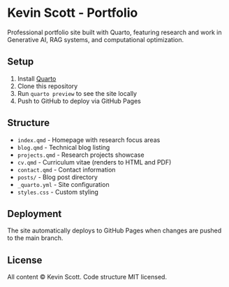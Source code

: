 # Kevin Scott - Portfolio

Professional portfolio site built with Quarto, featuring research and work in Generative AI, RAG systems, and computational optimization.

## Setup

1. Install [Quarto](https://quarto.org/docs/get-started/)
2. Clone this repository
3. Run `quarto preview` to see the site locally
4. Push to GitHub to deploy via GitHub Pages

## Structure

- `index.qmd` - Homepage with research focus areas
- `blog.qmd` - Technical blog listing
- `projects.qmd` - Research projects showcase
- `cv.qmd` - Curriculum vitae (renders to HTML and PDF)
- `contact.qmd` - Contact information
- `posts/` - Blog post directory
- `_quarto.yml` - Site configuration
- `styles.css` - Custom styling

## Deployment

The site automatically deploys to GitHub Pages when changes are pushed to the main branch.

## License

All content © Kevin Scott. Code structure MIT licensed.